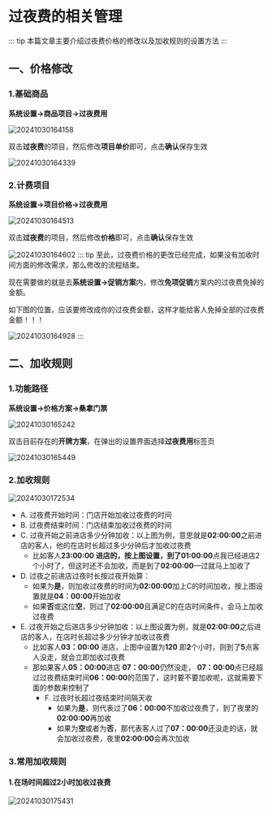 # 过夜费的相关管理
::: tip
本篇文章主要介绍过夜费价格的修改以及加收规则的设置方法
:::
## 一、价格修改
### 1.基础商品
**系统设置->商品项目->过夜费用**

![20241030164158](https://wiki-cdsoft.oss-cn-hangzhou.aliyuncs.com/20241030164158.png)

双击**过夜费**的项目，然后修改**项目单价**即可，点击**确认**保存生效

![20241030164339](https://wiki-cdsoft.oss-cn-hangzhou.aliyuncs.com/20241030164339.png)

### 2.计费项目
**系统设置->项目价格->过夜费用**

![20241030164513](https://wiki-cdsoft.oss-cn-hangzhou.aliyuncs.com/20241030164513.png)


双击**过夜费**的项目，然后修改**价格**即可，点击**确认**保存生效


![20241030164602](https://wiki-cdsoft.oss-cn-hangzhou.aliyuncs.com/20241030164602.png)
::: tip
至此，过夜费价格的更改已经完成，如果没有加收时间方面的修改需求，那么修改的流程结束。

现在需要做的就是去**系统设置->促销方案**内，修改**免项促销**方案内的过夜费免掉的金额。

如下图的位置，应该要修改成你的过夜费金额，这样才能给客人免掉全部的过夜费金额！！！

![20241030164928](https://wiki-cdsoft.oss-cn-hangzhou.aliyuncs.com/20241030164928.png)
:::

## 二、加收规则
### 1.功能路径
**系统设置->价格方案->桑拿门票**


![20241030165242](https://wiki-cdsoft.oss-cn-hangzhou.aliyuncs.com/20241030165242.png)

双击目前存在的**开牌方案**，在弹出的设置界面选择**过夜费用**标签页

![20241030165449](https://wiki-cdsoft.oss-cn-hangzhou.aliyuncs.com/20241030165449.png)

### 2.加收规则
![20241030172534](https://wiki-cdsoft.oss-cn-hangzhou.aliyuncs.com/20241030172534.png)
+ A. 过夜费开始时间：门店开始加收过夜费的时间
+ B. 过夜费结束时间：门店结束加收过夜费的时间
+ C. 过夜开始之前进店多少分钟加收：以上图为例，意思就是**02:00:00**之前进店的客人，他的在店时长超过多少分钟后才加收过夜费
    + 比如客人**23:00:00 **进店的，按上图设置，到了**01:00:00**点我已经进店2个小时了，但这时还不会加收，而是到了**02:00:00**一过就马上加收了
+ D. 过夜之前进店过夜时长按过夜开始算：
  + 如果为**是**，则加收过夜费的时间为**02:00:00**加上C的时间加收，按上图设置就是**04：00:00**开始加收
  + 如果**否**或这位**空**，则过了**02:00:00**且满足C的在店时间条件，会马上加收过夜费
+ E. 过夜开始之后进店多少分钟加收：以上图设置为例，就是**02:00:00**之后进店的客人，在店时长超过多少分钟才加收过夜费
    + 比如客人**03：00:00** 进店，上图中设置为**120** 即**2**个小时，则到了**5**点客人没走，就会立即加收过夜费
    + 那如果客人**05：00:00**进店 **07：00:00**仍然没走， **07：00:00**点已经超过过夜费结束时间**06：00:00**的范围了，这时要不要加收呢，这就需要下面的参数来控制了
      + F. 过夜时长超过夜结束时间隔天收
        + 如果为**是**，则代表过了**06：00:00**不加收过夜费了，到了夜里的**02:00:00**再加收
        + 如果为**空**或者为**否**，那代表客人过了**07：00:00**还没走的话，就会加收过夜费，夜里**02:00:00**会再次加收
  
### 3.常用加收规则
#### 1.在场时间超过2小时加收过夜费
![20241030175431](https://wiki-cdsoft.oss-cn-hangzhou.aliyuncs.com/20241030175431.png)


